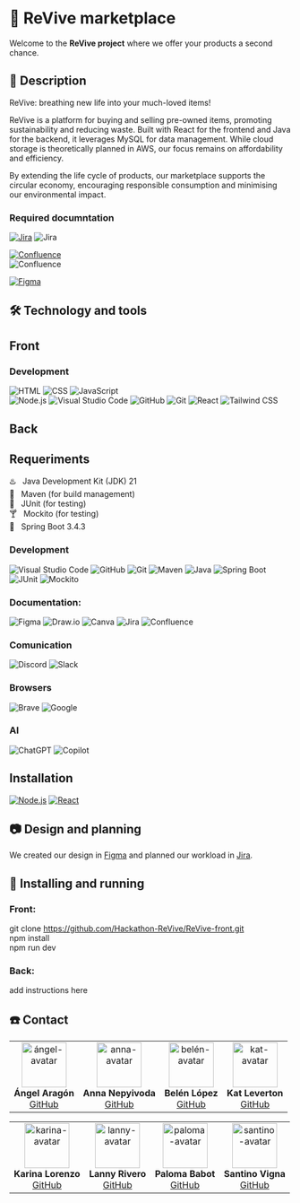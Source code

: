 # 🛒 ReVive marketplace 

Welcome to the **ReVive project** where we offer your products a second chance.

## 📌 Description

ReVive: breathing new life into your much-loved items!

ReVive is a platform for buying and selling pre-owned items, promoting sustainability and reducing waste. Built with React for the frontend and Java for the backend, it leverages MySQL for data management. While cloud storage is theoretically planned in AWS, our focus remains on affordability and efficiency.

By extending the life cycle of products, our marketplace supports the circular economy, encouraging responsible consumption and minimising our environmental impact.

### Required documntation

[![Jira](https://img.shields.io/badge/-Jira-0052CC?logo=jira&logoColor=white&style=flat)](https://angelaragondeveloper.atlassian.net/jira/software/projects/RV/list?selectedIssue=RV-14)
![Jira](https://github.com/user-attachments/assets/35da3343-26dc-4527-ab8b-bd8730a910fb)

[![Confluence](https://img.shields.io/badge/-Confluence-172B4D?style=flat&logo=confluence&logoColor=white)](https://angelaragondeveloper.atlassian.net/jira/software/projects/RV/list)\
![Confluence](https://github.com/user-attachments/assets/045ce54d-66e7-428b-b890-2825aa594c82)

[![Figma](https://img.shields.io/badge/-Figma-F24E1E?logo=figma&logoColor=white&style=flat)](https://www.figma.com/design/oNEsfyPxKCFi52GUKrldLP/ReVive?node-id=152-674&p=f&t=2UOfzpTMSZ2IZXeu-0)

## 🛠️ Technology and tools

## Front

### Development
![HTML](https://img.shields.io/badge/-HTML-E34F26?logo=html5&logoColor=white&style=flat) 
![CSS](https://img.shields.io/badge/-CSS-1572B6?logo=css3&logoColor=white&style=flat)
![JavaScript](https://img.shields.io/badge/-JavaScript-F7DF1E?logo=javascript&logoColor=black&style=flat)\
![Node.js](https://img.shields.io/badge/-Node.js-339933?logo=node.js&logoColor=white&style=flat)
![Visual Studio Code](https://img.shields.io/badge/-Visual_Studio_Code-007ACC?logo=visual-studio-code&logoColor=white&style=flat)
![GitHub](https://img.shields.io/badge/-GitHub-181717?logo=github&logoColor=white&style=flat)
![Git](https://img.shields.io/badge/-Git-F05032?logo=git&logoColor=white&style=flat) 
![React](https://img.shields.io/badge/-React-61DAFB?logo=react&logoColor=black&style=flat)
![Tailwind CSS](https://img.shields.io/badge/-Tailwind%20CSS-06B6D4?logo=tailwindcss&logoColor=white&style=flat)  

## Back

## Requeriments
♨️ &nbsp; Java Development Kit (JDK) 21\
🌱 &nbsp; Maven (for build management)\
🧪 &nbsp; JUnit (for testing)\
🍸 &nbsp; Mockito (for testing)\
🍃 &nbsp; Spring Boot 3.4.3

### Development
![Visual Studio Code](https://img.shields.io/badge/-Visual_Studio_Code-007ACC?logo=visual-studio-code&logoColor=white&style=flat)
![GitHub](https://img.shields.io/badge/-GitHub-181717?logo=github&logoColor=white&style=flat)
![Git](https://img.shields.io/badge/-Git-F05032?logo=git&logoColor=white&style=flat) 
![Maven](https://img.shields.io/badge/-Maven-C71A36?logo=apache-maven&logoColor=white&style=flat)
![Java](https://img.shields.io/badge/-Java-007396?logo=java&logoColor=white&style=flat)
![Spring Boot](https://img.shields.io/badge/-Spring%20Boot-6DB33F?style=flat&logo=springboot&logoColor=white)
![JUnit](https://img.shields.io/badge/-JUnit-25A162?style=flat&logo=junit5&logoColor=white)
![Mockito](https://img.shields.io/badge/-Mockito-48C9B0?style=flat&logo=java&logoColor=white)

 ### Documentation:
![Figma](https://img.shields.io/badge/-Figma-F24E1E?logo=figma&logoColor=white&style=flat)
![Draw.io](https://img.shields.io/badge/-Draw.io-F08705?style=flat&logo=diagrams.net&logoColor=white)
![Canva](https://img.shields.io/badge/-Canva-00C4CC?logo=canva&logoColor=white&style=flat)
![Jira](https://img.shields.io/badge/-Jira-0052CC?logo=jira&logoColor=white&style=flat)
![Confluence](https://img.shields.io/badge/-Confluence-172B4D?style=flat&logo=confluence&logoColor=white)

 ### Comunication
![Discord](https://img.shields.io/badge/-Discord-5865F2?logo=discord&logoColor=white&style=flat)
![Slack](https://img.shields.io/badge/-Slack-4A154B?logo=slack&logoColor=white&style=flat)

### Browsers
![Brave](https://img.shields.io/badge/-Brave-FB542B?logo=brave&logoColor=white&style=flat)
![Google](https://img.shields.io/badge/-Google-4285F4?logo=google&logoColor=white&style=flat)

### AI
![ChatGPT](https://img.shields.io/badge/-ChatGPT-10A37F?logo=openai&logoColor=white&style=flat)
![Copilot](https://img.shields.io/badge/-Copilot-0078D4?style=flat&logo=microsoft&logoColor=white)
  
## Installation 
[![Node.js](https://img.shields.io/badge/-Node.js-339933?logo=node.js&logoColor=white&style=flat)](https://nodejs.org/en/download)
[![React](https://img.shields.io/badge/-React-61DAFB?logo=react&logoColor=black&style=flat)](https://es.react.dev/)



## 📷 Design and planning
We created our design in [Figma](https://www.figma.com/design/oNEsfyPxKCFi52GUKrldLP/ReVive?node-id=152-674&p=f&m=dev) and planned our workload in [Jira](https://angelaragondeveloper.atlassian.net/jira/software/projects/RV/boards/36).

## 🚀 Installing and running

### Front:
git clone https://github.com/Hackathon-ReVive/ReVive-front.git \
npm install\
npm run dev

### Back:
add instructions here

## ☎️ Contact

<table style="border-collapse: collapse; border: none;">
    <tr>
        <td align="center" style="border: none;">
            <img src="https://github.com/user-attachments/assets/6954c7ca-2208-45b8-b179-520426923ce6" alt="ángel-avatar" width="80">
            <br><b>Ángel Aragón</b>
            <br>
            <a href="https://github.com/Algol95/">GitHub</a>
        </td>
        <td align="center" style="border: none;">
            <img src="https://github.com/user-attachments/assets/5b8e0935-810d-4762-8959-43364b36d8df" alt="anna-avatar" width="80">
            <br><b>Anna Nepyivoda</b>
            <br>
            <a href="https://github.com/NepyAnna/">GitHub</a>
        </td>
        <td align="center" style="border: none;">
            <img src="https://github.com/user-attachments/assets/5b8e0935-810d-4762-8959-43364b36d8df" alt="belén-avatar" width="80">
            <br><b>Belén López</b>
            <br>
            <a href="https://github.com/b6l6n/">GitHub</a>
        </td>
        <td align="center" style="border: none;">
            <img src="https://github.com/user-attachments/assets/1bd7586d-bcf1-4692-b0e1-f0937c78e1d8" alt="kat-avatar" width="80">
            <br><b>Kat Leverton</b>
            <br>
            <a href="https://github.com/Kat-lev/">GitHub</a>
        </td>
    </tr>
</table>
<table>
    <tr>
        <td align="center" style="border: none;">
            <img src="https://github.com/user-attachments/assets/dce5e5af-a2d4-43e8-920c-6e1ede8fd234" alt="karina-avatar" width="80">
            <br><b>Karina Lorenzo</b>
            <br>
            <a href="https://github.com/karinalorenzo/">GitHub</a>
        </td>
        <td align="center" style="border: none;">
            <img src="https://github.com/user-attachments/assets/5b8e0935-810d-4762-8959-43364b36d8df" alt="lanny-avatar" width="80">
            <br><b>Lanny Rivero</b>
            <br>
            <a href="https://github.com/LannyRivero/">GitHub</a>
        </td>
        <td align="center" style="border: none;">
            <img src="https://github.com/user-attachments/assets/9e77f4f3-88e1-47c5-8908-d2cb5d192621" alt="paloma-avatar" width="80">
            <br><b>Paloma Babot</b>
            <br>
            <a href="https://github.com/Uxoa/">GitHub</a>
        </td>
        <td align="center" style="border: none;">
            <img src="https://github.com/user-attachments/assets/a0f45b97-d962-4663-8527-205ace29e7c5" alt="santino-avatar" width="80">
            <br><b>Santino Vigna</b>
            <br>
            <a href="https://github.com/SantiVigna/">GitHub</a>
        </td>
    </tr>
</table>
